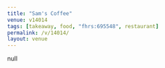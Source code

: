 ```yaml
---
title: "Sam's Coffee"
venue: v14014
tags: [takeaway, food, "fhrs:695548", restaurant]
permalink: /v/14014/
layout: venue
---
```

null